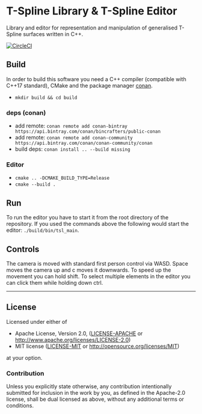 # T-Spline Library & T-Spline Editor
Library and editor for representation and manipulation of generalised T-Spline surfaces written in C++.

[![CircleCI](https://circleci.com/gh/jovobe/tsl.svg?style=svg)](https://circleci.com/gh/jovobe/tsl)

## Build
In order to build this software you need a C++ compiler (compatible with C++17 standard), CMake and the package manager [conan](https://conan.io/).

- `mkdir build && cd build`

### deps (conan)
- add remote: `conan remote add conan-bintray https://api.bintray.com/conan/bincrafters/public-conan`
- add remote: `conan remote add conan-community https://api.bintray.com/conan/conan-community/conan`
- build deps: `conan install .. --build missing`

### Editor
- `cmake .. -DCMAKE_BUILD_TYPE=Release`
- `cmake --build .`

## Run
To run the editor you have to start it from the root directory of the repository. If you used the
commands above the following would start the editor: `./build/bin/tsl_main`.

## Controls
The camera is moved with standard first person control via WASD. Space moves the camera up and
c moves it downwards. To speed up the movement you can hold shift. To select multiple elements in the
editor you can click them while holding down ctrl.

---

## License
Licensed under either of

 * Apache License, Version 2.0, ([LICENSE-APACHE](LICENSE-APACHE) or http://www.apache.org/licenses/LICENSE-2.0)
 * MIT license ([LICENSE-MIT](LICENSE-MIT) or http://opensource.org/licenses/MIT)

at your option.

### Contribution
Unless you explicitly state otherwise, any contribution intentionally submitted
for inclusion in the work by you, as defined in the Apache-2.0 license, shall
be dual licensed as above, without any additional terms or conditions.
